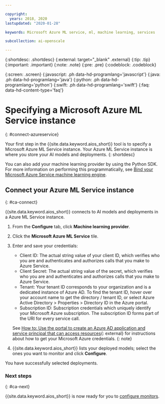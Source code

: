 ```yaml
---

copyright:
  years: 2018, 2020
lastupdated: "2020-01-28"

keywords: Microsoft Azure ML service, ml, machine learning, services

subcollection: ai-openscale

---
```


{:shortdesc: .shortdesc}
{:external: target="_blank" .external}
{:tip: .tip}
{:important: .important}
{:note: .note}
{:pre: .pre}
{:codeblock: .codeblock}

{:screen: .screen}
{:javascript: .ph data-hd-programlang='javascript'}
{:java: .ph data-hd-programlang='java'}
{:python: .ph data-hd-programlang='python'}
{:swift: .ph data-hd-programlang='swift'}
{:faq: data-hd-content-type='faq'}

# Specifying a Microsoft Azure ML Service instance
{: #connect-azureservice}

Your first step in the {{site.data.keyword.aios_short}} tool is to specify a Microsoft Azure ML Service instance. Your Azure ML Service instance is where you store your AI models and deployments.
{: shortdesc}

You can also add your machine learning provider by using the Python SDK. For more information on performing this programmatically, see [Bind your Microsoft Azure Service machine learning engine](/docs/services/ai-openscale?topic=ai-openscale-cml-azsrvconfig#cml-azsrvbind).

## Connect your Azure ML Service instance
{: #ca-connect}

{{site.data.keyword.aios_short}} connects to AI models and deployments in a Azure ML Service instance.

1.  From the **Configure** tab, click **Machine learning provider**.
1.  Click the **Microsoft Azure ML Service** tile.
1.  Enter and save your credentials:

    - Client ID: The actual string value of your client ID, which verifies who you are and authenticates and authorizes calls that you make to Azure Service.
    - Client Secret: The actual string value of the secret, which verifies who you are and authenticates and authorizes calls that you make to Azure Service.
    - Tenant: Your tenant ID corresponds to your organization and is a dedicated instance of Azure AD. To find the tenant ID, hover over your account name to get the directory / tenant ID, or select Azure Active Directory > Properties > Directory ID in the Azure portal.
    - Subscription ID: Subscription credentials which uniquely identify your Microsoft Azure subscription. The subscription ID forms part of the URI for every service call.

    See [How to: Use the portal to create an Azure AD application and service principal that can access resources](https://docs.microsoft.com/en-us/azure/active-directory/develop/howto-create-service-principal-portal){: external} for instructions about how to get your Microsoft Azure credentials.
    {: note}

1.  {{site.data.keyword.aios_short}} lists your deployed models; select the ones you want to monitor and click **Configure**.

You have successfully selected deployments.

### Next steps
{: #ca-next}

{{site.data.keyword.aios_short}} is now ready for you to [configure monitors](/docs/services/ai-openscale?topic=ai-openscale-mo-config).
